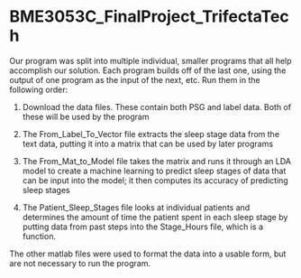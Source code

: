 # BME3053C_FinalProject_TrifectaTech

Our program was split into multiple individual, smaller programs that all help accomplish our solution. 
Each program builds off of the last one, using the output of one program as the input of the next, etc.
Run them in the following order:

1. Download the data files. These contain both PSG and label data. Both of these will be used by the program

2. The From_Label_To_Vector file extracts the sleep stage data from the text data, putting it into a matrix that can be used by later programs

3. The From_Mat_to_Model file takes the matrix and runs it through an LDA model to create a machine learning to predict sleep stages of data that can be input
into the model; it then computes its accuracy of predicting sleep stages

4. The Patient_Sleep_Stages file looks at individual patients and determines the amount of time the patient spent in each sleep stage by putting data from
past steps into the Stage_Hours file, which is a function.



The other matlab files were used to format the data into a usable form, but are not necessary to run the program.
